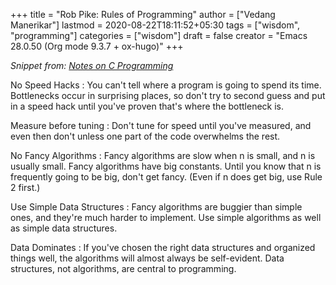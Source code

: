 +++
title = "Rob Pike: Rules of Programming"
author = ["Vedang Manerikar"]
lastmod = 2020-08-22T18:11:52+05:30
tags = ["wisdom", "programming"]
categories = ["wisdom"]
draft = false
creator = "Emacs 28.0.50 (Org mode 9.3.7 + ox-hugo)"
+++

_Snippet from: [Notes on C Programming](https://www.lysator.liu.se/c/pikestyle.html)_

No Speed Hacks
: You can't tell where a program is going to spend its time.
    Bottlenecks occur in surprising places, so don't try to second guess
    and put in a speed hack until you've proven that's where the
    bottleneck is.


Measure before tuning
: Don't tune for speed until you've measured,
    and even then don't unless one part of the code overwhelms the rest.


No Fancy Algorithms
: Fancy algorithms are slow when n is small,
    and n is usually small. Fancy algorithms have big constants. Until
    you know that n is frequently going to be big, don't get fancy.
    (Even if n does get big, use Rule 2 first.)


Use Simple Data Structures
: Fancy algorithms are buggier than
    simple ones, and they're much harder to implement. Use simple
    algorithms as well as simple data structures.


Data Dominates
: If you've chosen the right data structures and
    organized things well, the algorithms will almost always be
    self-evident. Data structures, not algorithms, are central to
    programming.
